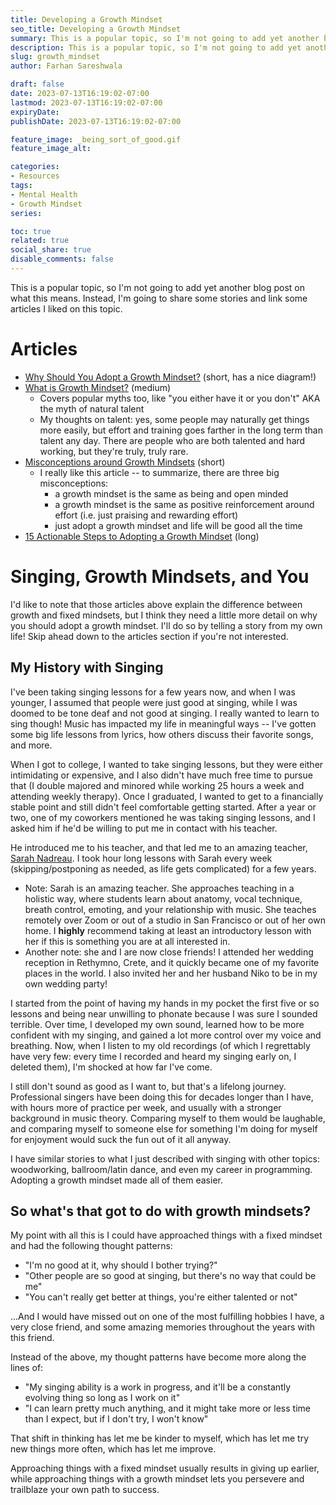 ```yaml
---
title: Developing a Growth Mindset
seo_title: Developing a Growth Mindset
summary: This is a popular topic, so I'm not going to add yet another blog post on what this means. Instead, I'm going to share some stories and link some articles I liked on this topic.
description: This is a popular topic, so I'm not going to add yet another blog post on what this means. Instead, I'm going to share some stories and link some articles I liked on this topic.
slug: growth_mindset
author: Farhan Sareshwala

draft: false
date: 2023-07-13T16:19:02-07:00
lastmod: 2023-07-13T16:19:02-07:00
expiryDate: 
publishDate: 2023-07-13T16:19:02-07:00

feature_image: _being_sort_of_good.gif
feature_image_alt: 

categories:
- Resources
tags:
- Mental Health
- Growth Mindset
series:

toc: true
related: true
social_share: true
disable_comments: false
---
```


This is a popular topic, so I'm not going to add yet another blog post on what this means. Instead, I'm going to share some stories and link some articles I liked on this topic.



# Articles
- [Why Should You Adopt a Growth Mindset?](https://www.hult.edu/blog/why-develop-growth-mindset/) (short, has a nice diagram!)
- [What is Growth Mindset?](https://www.understood.org/en/articles/growth-mindset) (medium)
    - Covers popular myths too, like "you either have it or you don't" AKA the myth of natural talent
    - My thoughts on talent: yes, some people may naturally get things more easily, but effort and training goes farther in the long term than talent any day. There are people who are both talented and hard working, but they're truly, truly rare.
- [Misconceptions around Growth Mindsets](https://hbr.org/2016/01/what-having-a-growth-mindset-actually-means) (short)
    - I really like this article -- to summarize, there are three big misconceptions:
        - a growth mindset is the same as being and open minded
        - a growth mindset is the same as positive reinforcement around effort (i.e. just praising and rewarding effort)
        - just adopt a growth mindset and life will be good all the time
- [15 Actionable Steps to Adopting a Growth Mindset](https://www.psychologytoday.com/us/blog/click-here-happiness/201904/15-ways-build-growth-mindset) (long)



# Singing, Growth Mindsets, and You
I'd like to note that those articles above explain the difference between growth and fixed mindsets, but I think they need a little more detail on why you should adopt a growth mindset. I'll do so by telling a story from my own life! Skip ahead down to the articles section if you're not interested.

## My History with Singing
I've been taking singing lessons for a few years now, and when I was younger, I assumed that people were just good at singing, while I was doomed to be tone deaf and not good at singing. I really wanted to learn to sing though! Music has impacted my life in meaningful ways -- I've gotten some big life lessons from lyrics, how others discuss their favorite songs, and more. 

When I got to college, I wanted to take singing lessons, but they were either intimidating or expensive, and I also didn't have much free time to pursue that (I double majored and minored while working 25 hours a week and attending weekly therapy). Once I graduated, I wanted to get to a financially stable point and still didn't feel comfortable getting started. After a year or two, one of my coworkers mentioned he was taking singing lessons, and I asked him if he'd be willing to put me in contact with his teacher.

He introduced me to his teacher, and that led me to an amazing teacher, [Sarah Nadreau](https://www.sarahnadreau.com/). I took hour long lessons with Sarah every week (skipping/postponing as needed, as life gets complicated) for a few years.
- Note: Sarah is an amazing teacher. She approaches teaching in a holistic way, where students learn about anatomy, vocal technique, breath control, emoting, and your relationship with music. She teaches remotely over Zoom or out of a studio in San Francisco or out of her own home. I **highly** recommend taking at least an introductory lesson with her if this is something you are at all interested in.
- Another note: she and I are now close friends! I  attended her wedding reception in Rethymno, Crete, and it quickly became one of my favorite places in the world. I also invited her and her husband Niko to be in my own wedding party!


I started from the point of having my hands in my pocket the first five or so lessons and being near unwilling to phonate because I was sure I sounded terrible. Over time, I developed my own sound, learned how to be more confident with my singing, and gained a lot more control over my voice and breathing. Now, when I listen to my old recordings (of which I regrettably have very few: every time I recorded and heard my singing early on, I deleted them), I'm shocked at how far I've come.

I still don't sound as good as I want to, but that's a lifelong journey. Professional singers have been doing this for decades longer than I have, with hours more of practice per week, and usually with a stronger background in music theory. Comparing myself to them would be laughable, and comparing myself to someone else for something I'm doing for myself for enjoyment would suck the fun out of it all anyway.

I have similar stories to what I just described with singing with other topics: woodworking, ballroom/latin dance, and even my career in programming. Adopting a growth mindset made all of them easier.

## So what's that got to do with growth mindsets?
My point with all this is I could have approached things with a fixed mindset and had the following thought patterns:
- "I'm no good at it, why should I bother trying?"
- "Other people are so good at singing, but there's no way that could be me"
- "You can't really get better at things, you're either talented or not"

...And I would have missed out on one of the most fulfilling hobbies I have, a very close friend, and some amazing memories throughout the years with this friend. 

Instead of the above, my thought patterns have become more along the lines of:
- "My singing ability is a work in progress, and it'll be a constantly evolving thing so long as I work on it"
- "I can learn pretty much anything, and it might take more or less time than I expect, but if I don't try, I won't know"

That shift in thinking has let me be kinder to myself, which has let me try new things more often, which has let me improve. 

Approaching things with a fixed mindset usually results in giving up earlier, while approaching things with a growth mindset lets you persevere and trailblaze your own path to success.
